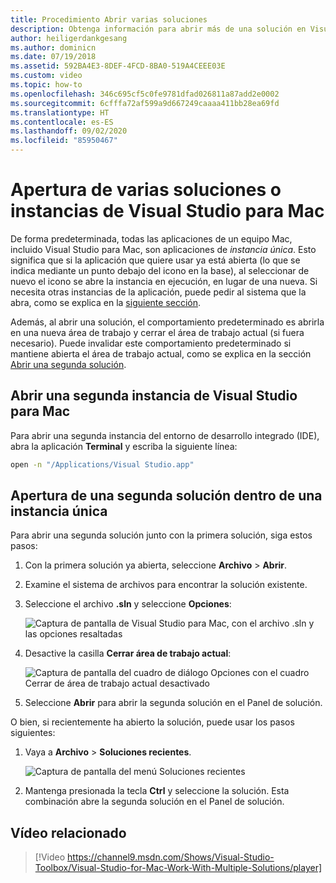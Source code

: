 ```yaml
---
title: Procedimiento Abrir varias soluciones
description: Obtenga información para abrir más de una solución en Visual Studio para Mac y para abrir más de una instancia de la aplicación.
author: heiligerdankgesang
ms.author: dominicn
ms.date: 07/19/2018
ms.assetid: 592BA4E3-8DEF-4FCD-8BA0-519A4CEEE03E
ms.custom: video
ms.topic: how-to
ms.openlocfilehash: 346c695cf5c0fe9781dfad026811a87add2e0002
ms.sourcegitcommit: 6cfffa72af599a9d667249caaaa411bb28ea69fd
ms.translationtype: HT
ms.contentlocale: es-ES
ms.lasthandoff: 09/02/2020
ms.locfileid: "85950467"
---
```

# <a name="open-multiple-solutions-or-instances-of-visual-studio-for-mac"></a>Apertura de varias soluciones o instancias de Visual Studio para Mac

De forma predeterminada, todas las aplicaciones de un equipo Mac, incluido Visual Studio para Mac, son aplicaciones de _instancia única_. Esto significa que si la aplicación que quiere usar ya está abierta (lo que se indica mediante un punto debajo del icono en la base), al seleccionar de nuevo el icono se abre la instancia en ejecución, en lugar de una nueva. Si necesita otras instancias de la aplicación, puede pedir al sistema que la abra, como se explica en la [siguiente sección](#open-a-second-instance-of-visual-studio-for-mac).

Además, al abrir una solución, el comportamiento predeterminado es abrirla en una nueva área de trabajo y cerrar el área de trabajo actual (si fuera necesario). Puede invalidar este comportamiento predeterminado si mantiene abierta el área de trabajo actual, como se explica en la sección [Abrir una segunda solución](#open-a-second-solution-inside-a-single-instance).

## <a name="open-a-second-instance-of-visual-studio-for-mac"></a>Abrir una segunda instancia de Visual Studio para Mac

Para abrir una segunda instancia del entorno de desarrollo integrado (IDE), abra la aplicación **Terminal** y escriba la siguiente línea:

```bash
open -n "/Applications/Visual Studio.app"
```

## <a name="open-a-second-solution-inside-a-single-instance"></a>Apertura de una segunda solución dentro de una instancia única

Para abrir una segunda solución junto con la primera solución, siga estos pasos:

1. Con la primera solución ya abierta, seleccione **Archivo** > **Abrir**.
2. Examine el sistema de archivos para encontrar la solución existente.
3. Seleccione el archivo **.sln** y seleccione **Opciones**:

    ![Captura de pantalla de Visual Studio para Mac, con el archivo .sln y las opciones resaltadas](media/open-multiple-solutions-image3.png)

4. Desactive la casilla **Cerrar área de trabajo actual**:

    ![Captura de pantalla del cuadro de diálogo Opciones con el cuadro Cerrar de área de trabajo actual desactivado](media/open-multiple-solutions-image1.png)

5. Seleccione **Abrir** para abrir la segunda solución en el Panel de solución.

O bien, si recientemente ha abierto la solución, puede usar los pasos siguientes:

1. Vaya a **Archivo** > **Soluciones recientes**.

    ![Captura de pantalla del menú Soluciones recientes](media/open-multiple-solutions-image2.png)

1. Mantenga presionada la tecla **Ctrl** y seleccione la solución. Esta combinación abre la segunda solución en el Panel de solución.

## <a name="related-video"></a>Vídeo relacionado

> [!Video https://channel9.msdn.com/Shows/Visual-Studio-Toolbox/Visual-Studio-for-Mac-Work-With-Multiple-Solutions/player]
